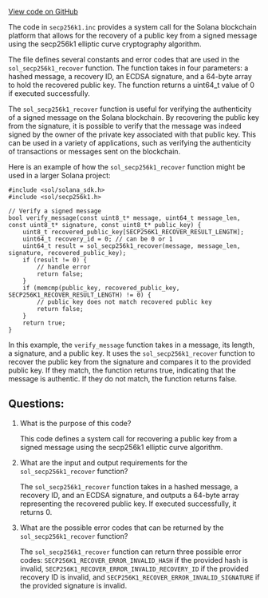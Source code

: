 
[View code on GitHub](https://github.com/solana-labs/solana/blob/master/sdk/sbf/c/inc/sol/inc/secp256k1.inc)

The code in `secp256k1.inc` provides a system call for the Solana blockchain platform that allows for the recovery of a public key from a signed message using the secp256k1 elliptic curve cryptography algorithm. 

The file defines several constants and error codes that are used in the `sol_secp256k1_recover` function. The function takes in four parameters: a hashed message, a recovery ID, an ECDSA signature, and a 64-byte array to hold the recovered public key. The function returns a uint64_t value of 0 if executed successfully.

The `sol_secp256k1_recover` function is useful for verifying the authenticity of a signed message on the Solana blockchain. By recovering the public key from the signature, it is possible to verify that the message was indeed signed by the owner of the private key associated with that public key. This can be used in a variety of applications, such as verifying the authenticity of transactions or messages sent on the blockchain.

Here is an example of how the `sol_secp256k1_recover` function might be used in a larger Solana project:

```
#include <sol/solana_sdk.h>
#include <sol/secp256k1.h>

// Verify a signed message
bool verify_message(const uint8_t* message, uint64_t message_len, const uint8_t* signature, const uint8_t* public_key) {
    uint8_t recovered_public_key[SECP256K1_RECOVER_RESULT_LENGTH];
    uint64_t recovery_id = 0; // can be 0 or 1
    uint64_t result = sol_secp256k1_recover(message, message_len, signature, recovered_public_key);
    if (result != 0) {
        // handle error
        return false;
    }
    if (memcmp(public_key, recovered_public_key, SECP256K1_RECOVER_RESULT_LENGTH) != 0) {
        // public key does not match recovered public key
        return false;
    }
    return true;
}
```

In this example, the `verify_message` function takes in a message, its length, a signature, and a public key. It uses the `sol_secp256k1_recover` function to recover the public key from the signature and compares it to the provided public key. If they match, the function returns true, indicating that the message is authentic. If they do not match, the function returns false.
## Questions: 
 1. What is the purpose of this code?
    
    This code defines a system call for recovering a public key from a signed message using the secp256k1 elliptic curve algorithm.

2. What are the input and output requirements for the `sol_secp256k1_recover` function?
    
    The `sol_secp256k1_recover` function takes in a hashed message, a recovery ID, and an ECDSA signature, and outputs a 64-byte array representing the recovered public key. If executed successfully, it returns 0.

3. What are the possible error codes that can be returned by the `sol_secp256k1_recover` function?
    
    The `sol_secp256k1_recover` function can return three possible error codes: `SECP256K1_RECOVER_ERROR_INVALID_HASH` if the provided hash is invalid, `SECP256K1_RECOVER_ERROR_INVALID_RECOVERY_ID` if the provided recovery ID is invalid, and `SECP256K1_RECOVER_ERROR_INVALID_SIGNATURE` if the provided signature is invalid.